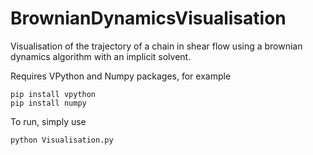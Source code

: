 # BrownianDynamicsVisualisation
Visualisation of the trajectory of a chain in shear flow using a brownian dynamics algorithm with an implicit solvent.

Requires VPython and Numpy packages, for example
```
pip install vpython
pip install numpy
```

To run, simply use
```
python Visualisation.py
```
